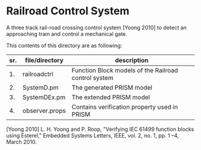 Railroad Control System
=======================
A three track rail-road crossing control system [Yoong 2010] to detect an approaching train and control a mechanical gate.

This contents of this directory are as following:

| sr. | file/directory      | description                                          |
|-----|---------------------|------------------------------------------------------|
| 1.  | railroadctrl        | Function Block models of the Railroad control system |
| 2.  | SystemD.pm          | The generated PRISM model                            |
| 3.  | SystemDEx.pm        | The extended PRISM model                             |
| 4.  | observer.props      | Contains verification property used in PRISM         |


[Yoong 2010] L. H. Yoong and P. Roop, "Verifying IEC 61499 function blocks using Esterel," Embedded Systems Letters, IEEE, vol. 2, no. 1, pp. 1 –4, March 2010.